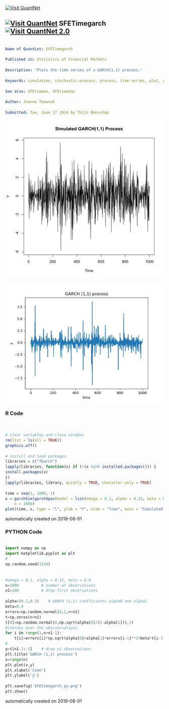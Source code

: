 [<img src="https://github.com/QuantLet/Styleguide-and-FAQ/blob/master/pictures/banner.png" width="888" alt="Visit QuantNet">](http://quantlet.de/)

## [<img src="https://github.com/QuantLet/Styleguide-and-FAQ/blob/master/pictures/qloqo.png" alt="Visit QuantNet">](http://quantlet.de/) **SFETimegarch** [<img src="https://github.com/QuantLet/Styleguide-and-FAQ/blob/master/pictures/QN2.png" width="60" alt="Visit QuantNet 2.0">](http://quantlet.de/)

```yaml

Name of QuantLet: SFETimegarch

Published in: Statistics of Financial Markets

Description: 'Plots the time series of a GARCH(1,1) process.'

Keywords: simulation, stochastic-process, process, time-series, plot, graphical representation, estimation, garch, autoregressive, process, stochastic, stochastic-process, volatility

See also: SFEtimewn, SFEtimedax

Author: Joanna Tomanek

Submitted: Tue, June 17 2014 by Thijs Benschop
```

![Picture1](SFETimegarch-1.png)

![Picture2](SFEtimegarch_py.png)

### R Code
```r


# clear variables and close windows
rm(list = ls(all = TRUE))
graphics.off()

# install and load packages
libraries = c("fGarch")
lapply(libraries, function(x) if (!(x %in% installed.packages())) {
install.packages(x)
})
lapply(libraries, library, quietly = TRUE, character.only = TRUE)

time = seq(1, 1000, 1)
x = garchSim(garchSpec(model = list(omega = 0.1, alpha = 0.15, beta = 0.8), rseed = 100), 
    n = 1000)
plot(time, x, type = "l", ylab = "Y", xlab = "Time", main = "Simulated GARCH(1,1) Process")

```

automatically created on 2019-08-01

### PYTHON Code
```python

import numpy as np
import matplotlib.pyplot as plt
#
np.random.seed(1234)


#omega = 0.1, alpha = 0.15, beta = 0.8
n=1000          # number of observations
n1=100          # drop first observations 

alpha=(0.1,0.3)    # GARCH (1,1) coefficients alpha0 and alpha1
beta=0.8 
errors=np.random.normal(0,1,n+n1) 
t=np.zeros(n+n1)
t[0]=np.random.normal(0,np.sqrt(alpha[0]/(1-alpha[1])),1)
#iterate over the oberservations
for i in range(1,n+n1-1): 
    t[i]=errors[i]*np.sqrt(alpha[0]+alpha[1]*errors[i-1]**2+beta*t[i-1]**2)
#
y=t[n1-1:-1]    # drop n1 observations 
plt.title('GARCH (1,1) process')
x=range(n) 
plt.plot(x,y)
plt.xlabel('time')
plt.ylabel('y')

plt.savefig('SFEtimegarch_py.png')
plt.show()
```

automatically created on 2019-08-01
